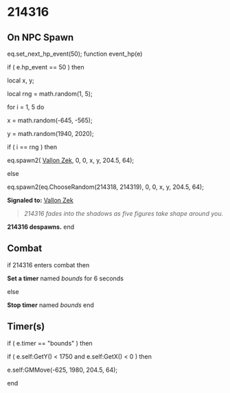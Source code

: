 # 214316




## On NPC Spawn

eq.set_next_hp_event(50);
function event_hp(e)


if ( e.hp_event == 50 ) then




local x, y;


local rng = math.random(1, 5); 





for i = 1, 5 do






x = math.random(-645, -565);



y = math.random(1940, 2020);







if ( i == rng ) then




eq.spawn2( [Vallon Zek](/npc/214317), 0, 0, x, y, 204.5, 64);




else




eq.spawn2(eq.ChooseRandom(214318, 214319), 0, 0, x, y, 204.5, 64);









**Signaled to:**  [Vallon Zek](/npc/214317)


>*214316 fades into the shadows as five figures take shape around you.*


**214316 despawns.**
end



## Combat

if  214316 enters combat  then


**Set a timer** named *bounds* for 6 seconds

else


**Stop timer** named *bounds*
end



## Timer(s)


if ( e.timer == "bounds" ) then


if ( e.self:GetY() < 1750 and e.self:GetX() < 0 ) then



e.self:GMMove(-625, 1980, 204.5, 64);

end
